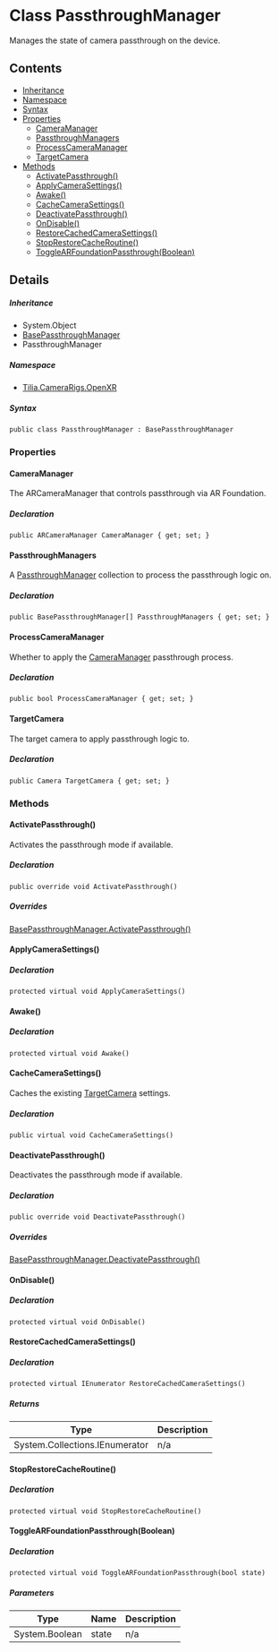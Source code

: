 # Class PassthroughManager

Manages the state of camera passthrough on the device.

## Contents

* [Inheritance]
* [Namespace]
* [Syntax]
* [Properties]
  * [CameraManager]
  * [PassthroughManagers]
  * [ProcessCameraManager]
  * [TargetCamera]
* [Methods]
  * [ActivatePassthrough()]
  * [ApplyCameraSettings()]
  * [Awake()]
  * [CacheCameraSettings()]
  * [DeactivatePassthrough()]
  * [OnDisable()]
  * [RestoreCachedCameraSettings()]
  * [StopRestoreCacheRoutine()]
  * [ToggleARFoundationPassthrough(Boolean)]

## Details

##### Inheritance

* System.Object
* [BasePassthroughManager]
* PassthroughManager

##### Namespace

* [Tilia.CameraRigs.OpenXR]

##### Syntax

```
public class PassthroughManager : BasePassthroughManager
```

### Properties

#### CameraManager

The ARCameraManager that controls passthrough via AR Foundation.

##### Declaration

```
public ARCameraManager CameraManager { get; set; }
```

#### PassthroughManagers

A [PassthroughManager] collection to process the passthrough logic on.

##### Declaration

```
public BasePassthroughManager[] PassthroughManagers { get; set; }
```

#### ProcessCameraManager

Whether to apply the [CameraManager] passthrough process.

##### Declaration

```
public bool ProcessCameraManager { get; set; }
```

#### TargetCamera

The target camera to apply passthrough logic to.

##### Declaration

```
public Camera TargetCamera { get; set; }
```

### Methods

#### ActivatePassthrough()

Activates the passthrough mode if available.

##### Declaration

```
public override void ActivatePassthrough()
```

##### Overrides

[BasePassthroughManager.ActivatePassthrough()]

#### ApplyCameraSettings()

##### Declaration

```
protected virtual void ApplyCameraSettings()
```

#### Awake()

##### Declaration

```
protected virtual void Awake()
```

#### CacheCameraSettings()

Caches the existing [TargetCamera] settings.

##### Declaration

```
public virtual void CacheCameraSettings()
```

#### DeactivatePassthrough()

Deactivates the passthrough mode if available.

##### Declaration

```
public override void DeactivatePassthrough()
```

##### Overrides

[BasePassthroughManager.DeactivatePassthrough()]

#### OnDisable()

##### Declaration

```
protected virtual void OnDisable()
```

#### RestoreCachedCameraSettings()

##### Declaration

```
protected virtual IEnumerator RestoreCachedCameraSettings()
```

##### Returns

| Type | Description |
| --- | --- |
| System.Collections.IEnumerator | n/a |

#### StopRestoreCacheRoutine()

##### Declaration

```
protected virtual void StopRestoreCacheRoutine()
```

#### ToggleARFoundationPassthrough(Boolean)

##### Declaration

```
protected virtual void ToggleARFoundationPassthrough(bool state)
```

##### Parameters

| Type | Name | Description |
| --- | --- | --- |
| System.Boolean | state | n/a |

[Tilia.CameraRigs.OpenXR]: README.md
[PassthroughManager]: PassthroughManager.md
[BasePassthroughManager]: BasePassthroughManager.md
[CameraManager]: PassthroughManager.md#CameraManager
[BasePassthroughManager.ActivatePassthrough()]: BasePassthroughManager.md#Tilia_CameraRigs_OpenXR_BasePassthroughManager_ActivatePassthrough
[TargetCamera]: PassthroughManager.md#TargetCamera
[BasePassthroughManager.DeactivatePassthrough()]: BasePassthroughManager.md#Tilia_CameraRigs_OpenXR_BasePassthroughManager_DeactivatePassthrough
[Inheritance]: #Inheritance
[Namespace]: #Namespace
[Syntax]: #Syntax
[Properties]: #Properties
[CameraManager]: #CameraManager
[PassthroughManagers]: #PassthroughManagers
[ProcessCameraManager]: #ProcessCameraManager
[TargetCamera]: #TargetCamera
[Methods]: #Methods
[ActivatePassthrough()]: #ActivatePassthrough
[ApplyCameraSettings()]: #ApplyCameraSettings
[Awake()]: #Awake
[CacheCameraSettings()]: #CacheCameraSettings
[DeactivatePassthrough()]: #DeactivatePassthrough
[OnDisable()]: #OnDisable
[RestoreCachedCameraSettings()]: #RestoreCachedCameraSettings
[StopRestoreCacheRoutine()]: #StopRestoreCacheRoutine
[ToggleARFoundationPassthrough(Boolean)]: #ToggleARFoundationPassthroughBoolean
